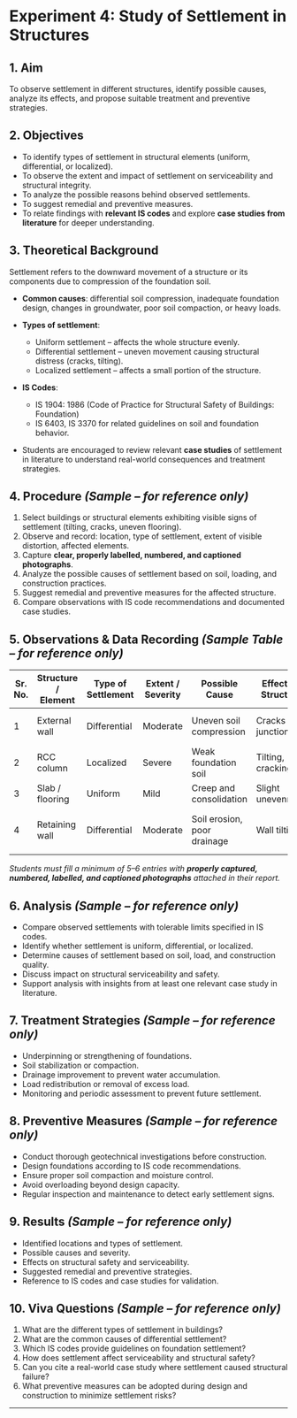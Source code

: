 # Experiment 4: Study of Settlement in Structures

## 1. Aim

To observe settlement in different structures, identify possible causes, analyze its effects, and propose suitable treatment and preventive strategies.

## 2. Objectives

* To identify types of settlement in structural elements (uniform, differential, or localized).
* To observe the extent and impact of settlement on serviceability and structural integrity.
* To analyze the possible reasons behind observed settlements.
* To suggest remedial and preventive measures.
* To relate findings with **relevant IS codes** and explore **case studies from literature** for deeper understanding.

## 3. Theoretical Background

Settlement refers to the downward movement of a structure or its components due to compression of the foundation soil.

* **Common causes**: differential soil compression, inadequate foundation design, changes in groundwater, poor soil compaction, or heavy loads.
* **Types of settlement**:

  * Uniform settlement – affects the whole structure evenly.
  * Differential settlement – uneven movement causing structural distress (cracks, tilting).
  * Localized settlement – affects a small portion of the structure.
* **IS Codes**:

  * IS 1904: 1986 (Code of Practice for Structural Safety of Buildings: Foundation)
  * IS 6403, IS 3370 for related guidelines on soil and foundation behavior.
* Students are encouraged to review relevant **case studies** of settlement in literature to understand real-world consequences and treatment strategies.

## 4. Procedure *(Sample – for reference only)*

1. Select buildings or structural elements exhibiting visible signs of settlement (tilting, cracks, uneven flooring).
2. Observe and record: location, type of settlement, extent of visible distortion, affected elements.
3. Capture **clear, properly labelled, numbered, and captioned photographs**.
4. Analyze the possible causes of settlement based on soil, loading, and construction practices.
5. Suggest remedial and preventive measures for the affected structure.
6. Compare observations with IS code recommendations and documented case studies.

## 5. Observations & Data Recording *(Sample Table – for reference only)*

| Sr. No. | Structure / Element | Type of Settlement | Extent / Severity | Possible Cause              | Effect on Structure | Suggested Remedy                         |
| ------- | ------------------- | ------------------ | ----------------- | --------------------------- | ------------------- | ---------------------------------------- |
| 1       | External wall       | Differential       | Moderate          | Uneven soil compression     | Cracks at junctions | Underpinning, soil stabilization         |
| 2       | RCC column          | Localized          | Severe            | Weak foundation soil        | Tilting, cracking   | Jacketing, micro-piling                  |
| 3       | Slab / flooring     | Uniform            | Mild              | Creep and consolidation     | Slight unevenness   | Re-leveling, monitoring                  |
| 4       | Retaining wall      | Differential       | Moderate          | Soil erosion, poor drainage | Wall tilting        | Improve drainage, partial reconstruction |

*Students must fill a minimum of 5–6 entries with **properly captured, numbered, labelled, and captioned photographs** attached in their report.*

## 6. Analysis *(Sample – for reference only)*

* Compare observed settlements with tolerable limits specified in IS codes.
* Identify whether settlement is uniform, differential, or localized.
* Determine causes of settlement based on soil, load, and construction quality.
* Discuss impact on structural serviceability and safety.
* Support analysis with insights from at least one relevant case study in literature.

## 7. Treatment Strategies *(Sample – for reference only)*

* Underpinning or strengthening of foundations.
* Soil stabilization or compaction.
* Drainage improvement to prevent water accumulation.
* Load redistribution or removal of excess load.
* Monitoring and periodic assessment to prevent future settlement.

## 8. Preventive Measures *(Sample – for reference only)*

* Conduct thorough geotechnical investigations before construction.
* Design foundations according to IS code recommendations.
* Ensure proper soil compaction and moisture control.
* Avoid overloading beyond design capacity.
* Regular inspection and maintenance to detect early settlement signs.

## 9. Results *(Sample – for reference only)*

* Identified locations and types of settlement.
* Possible causes and severity.
* Effects on structural safety and serviceability.
* Suggested remedial and preventive strategies.
* Reference to IS codes and case studies for validation.

## 10. Viva Questions *(Sample – for reference only)*

1. What are the different types of settlement in buildings?
2. What are the common causes of differential settlement?
3. Which IS codes provide guidelines on foundation settlement?
4. How does settlement affect serviceability and structural safety?
5. Can you cite a real-world case study where settlement caused structural failure?
6. What preventive measures can be adopted during design and construction to minimize settlement risks?

---
